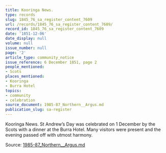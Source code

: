 ```yaml
---
title: Kooringa News.
type: records
slug: 1845_76_sa_register_content_7609
url: /records/1845_76_sa_register_content_7609/
record_id: 1845_76_sa_register_content_7609
date: '1851-12-06'
date_display: null
volume: null
issue_number: null
page: '2'
article_type: community_notice
issue_reference: 6 December 1851, page 2
people_mentioned:
- Scots
places_mentioned:
- Kooringa
- Burra Hotel
topics:
- community
- celebration
source_document: 1985-87_Northern__Argus.md
publication_slug: sa-register
---
```


Kooringa News.  St Andrew’s Day was celebrated on 1 December by the Scots with a dinner at the Burra Hotel.  Many visitors were present and the evening passed off with utmost harmony.

Source: [1985-87_Northern__Argus.md](/downloads/markdown/1985-87_Northern__Argus.md)
